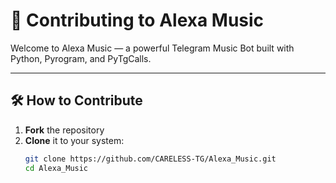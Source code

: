 # 🤝 Contributing to Alexa Music

Welcome to Alexa Music — a powerful Telegram Music Bot built with Python, Pyrogram, and PyTgCalls.  

---

## 🛠️ How to Contribute

1. **Fork** the repository  
2. **Clone** it to your system:
   ```bash
   git clone https://github.com/CARELESS-TG/Alexa_Music.git
   cd Alexa_Music
